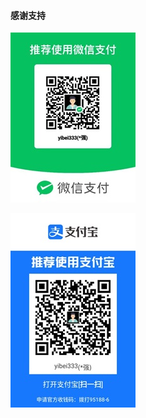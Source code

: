 #### 感谢支持

![wechat](https://raw.githubusercontent.com/yibei333/star-each-other/refs/heads/main/assets/wechat.jpg)

![alipay](https://raw.githubusercontent.com/yibei333/star-each-other/refs/heads/main/assets/alipay.jpg)